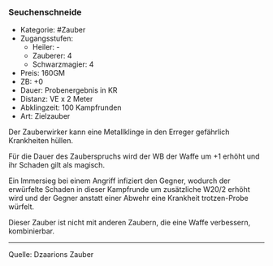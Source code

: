 ### Seuchenschneide

- Kategorie: #Zauber
- Zugangsstufen:
  - Heiler: -
  - Zauberer: 4
  - Schwarzmagier: 4
- Preis: 160GM
- ZB: +0
- Dauer: Probenergebnis in KR
- Distanz: VE x 2 Meter
- Abklingzeit: 100 Kampfrunden
- Art: Zielzauber

Der Zauberwirker kann eine Metallklinge in den Erreger gefährlich Krankheiten hüllen.

Für die Dauer des Zauberspruchs wird der WB der Waffe um +1 erhöht und ihr Schaden gilt als magisch.

Ein Immersieg bei einem Angriff infiziert den Gegner, wodurch der erwürfelte Schaden in dieser Kampfrunde um zusätzliche W20/2 erhöht wird und der Gegner anstatt einer Abwehr eine Krankheit trotzen-Probe würfelt.

Dieser Zauber ist nicht mit anderen Zaubern, die eine Waffe verbessern, kombinierbar.

---

Quelle: Dzaarions Zauber
